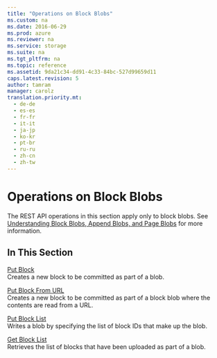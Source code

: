 ```yaml
---
title: "Operations on Block Blobs"
ms.custom: na
ms.date: 2016-06-29
ms.prod: azure
ms.reviewer: na
ms.service: storage
ms.suite: na
ms.tgt_pltfrm: na
ms.topic: reference
ms.assetid: 9da21c34-dd91-4c33-84bc-527d99659d11
caps.latest.revision: 5
author: tamram
manager: carolz
translation.priority.mt: 
  - de-de
  - es-es
  - fr-fr
  - it-it
  - ja-jp
  - ko-kr
  - pt-br
  - ru-ru
  - zh-cn
  - zh-tw
---
```

# Operations on Block Blobs
The REST API operations in this section apply only to block blobs. See [Understanding Block Blobs, Append Blobs, and Page Blobs](Understanding-Block-Blobs--Append-Blobs--and-Page-Blobs.md) for more information.  
  
## In This Section  
 [Put Block](Put-Block.md)  
 Creates a new block to be committed as part of a blob.  

 [Put Block From URL](Put-Block-From-URL.md)  
 Creates a new block to be committed as part of a block blob where the contents are read from a URL.  
  
 [Put Block List](Put-Block-List.md)  
 Writes a blob by specifying the list of block IDs that make up the blob.  
  
 [Get Block List](Get-Block-List.md)  
 Retrieves the list of blocks that have been uploaded as part of a blob.